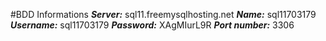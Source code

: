 #BDD Informations
***Server:*** sql11.freemysqlhosting.net
***Name:*** sql11703179
***Username:*** sql11703179
***Password:*** XAgMIurL9R
***Port number:*** 3306
